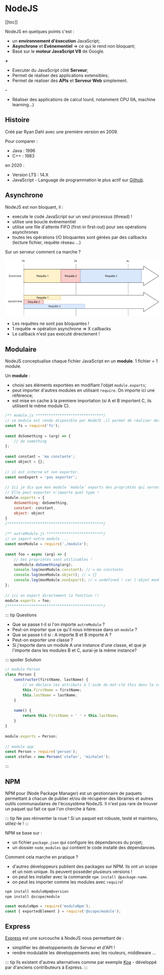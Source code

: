# NodeJS

[[toc]]

NodeJS en quelques points c'est : 

* un **environnement d'éxecution** JavaScript;
* **Asynchrone** et **Evénementiel** => ce qui le rend non bloquant;
* Basé sur le **moteur JavaScript V8** de Google.

**+**

* Executer du JavaScript côté **Serveur**;
* Permet de réaliser des applications extensibles;
* Permet de réaliser des **APIs** et **Serveur Web** simplement.

**-**

* Réaliser des applications de calcul lourd, notamment CPU (IA, machine learning...)

## Histoire

Créé par Ryan Dahl avec une première version en 2009.

Pour comparer :
* Java : 1996
* C++ : 1983 

en 2020 : 
* Version LTS : 14.X
* JavaScript - Language de programmation le plus actif sur [Github](https://madnight.github.io/githut/#/pull_requests/2020/3).

## Asynchrone

NodeJS est non bloquant, il :

* execute le code JavaScript sur un seul processus (thread) !
* utilise une boucle événementiel
* utilise une file d'attente FIFO (first-in first-out) pour ses opérations asynchrones
* toutes les opérations I/O bloquantes sont gérées par des callbacks (lecture fichier, requête réseau ...)

Sur un serveur comment ca marche ?

![synchrone vs asynchrone](../assets/sync_vs_async.png)

* Les requêtes ne sont pas bloquantes !
* 1 requête => opération asynchrone => X callbacks
* Le callback n'est pas executé directement !

## Modulaire

NodeJS conceptualise chaque fichier JavaScript en un **module**.
1 fichier = 1 module.

Un **module** :
* choisi ses éléments exportées en modifiant l'objet `module.exports`;
* peut importer d'autres modules en utilisant `require`. On importe ici une référence;
* est mise en cache à la premiere importation (si A et B importent C, ils utilisent le même module C).

```javascript
/** module.js *******************************/
// ce module est rendu disponible par NodeJS ,il permet de réaliser des opération I/O 
const fs = require('fs');

const doSomething = (arg) => {
    // do something
};

const constant = 'ma constante';
const object = {};

// il est interne et non exporter.
const nonExport = 'pas exporter';

// Ici je dis que mon module `module` exports des propriétés qui seront accessibles à l'extérieur.
// Elle peut exporter n'importe quel type !
module.exports = {
    doSomething: doSomething,
    constant: constant,
    object: object
}
/********************************************/

/** autreModule.js **************************/
// on import notre module ...
const monModule = require('./module');

const foo = async (arg) => {
    // Ses propriétés sont utilisables !
    monModule.doSomething(arg);
    console.log(monModule.constant); // = ma constante
    console.log(monModule.object); // = {}
    console.log(monModule.nonExport); // = undefined ! car l'objet monModule ne contient pas les données non exportés
};

// ici on export directement la fonction !! 
module.exports = foo;
/********************************************/
```

::: tip Questions
* Que se passe t-il si l'on importe `autreModule` ? 
* Peut-on importer que ce qu'il nous intéresse dans un `module` ?
* Que se passe t-il si : A importe B et B importe A ?
* Peut-on exporter une classe ?
* Si j'exporte dans un module A une instance d'une classe, et que je l'importe dans les modules B et C, aurai-je la même instance?

::: spoiler Solution
```javascript
// module Person
class Person {
    constructor(firstName, lastName) {
        // on déclare les attributs à l'aide du mot-clé this dans le constructeur
        this.firstName = firstName;
        this.lastName = lastName;
    }
    
    name() {
        return this.firstName + ' ' + this.lastName;
    }
}

module.exports = Person;

// module app
const Person = require('person');
const stefan = new Person('stefan', 'michalet');
```
:::

## NPM

NPM pour (Node Package Manager) est un gestionnaire de paquets permettant à chacun de publier et/ou de récupérer des librairies et autres outils communautaires de l'écosystème NodeJS.
Il n'est pas rare de trouver un paquet qui fait ce que l'on cherche à faire. 

::: tip
Ne pas réinventer la roue ! Si un paquet est robuste, testé et maintenu, utilez-le !
:::

NPM se base sur :
* un fichier `package.json` qui configure les dépendances du projet;
* un dossier `node_modules` qui contient le code installé des dépendances.

Comment cela marche en pratique ?

* d'autres développeurs publient des packages sur NPM. Ils ont un scope et un nom unique. Ils peuvent posséder plusieurs versions !
* on peut les installer avec la commande `npm install @package-name`.
* on peut les importer comme les modules avec `require`!

```bash
npm install moduleNpm@version
npm install @scope/module
```

```javascript
const moduleNpm = require('moduleNpm');
const { exportedElement } = require('@scope/module');
```

## Express

[Express](https://expressjs.com/fr/) est une surcouche à NodeJS nous permettant de :

* simplifier les développements de Serveur et d'API !
* rendre modulable les développements avec les routeurs, middleware ...

::: tip
Ils existent d'autres alternatives comme par exemple [Koa](https://koajs.com/) - développé par d'anciens contributeurs à Express.
:::